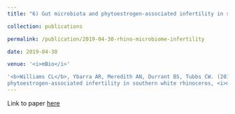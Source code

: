 ```yaml
---
title: "6) Gut microbiota and phytoestrogen-associated infertility in southern white rhinoceros"

collection: publications

permalink: /publication/2019-04-30-rhino-microbiome-infertility

date: 2019-04-30

venue: '<i>mBio</i>'

'<b>Williams CL</b>, Ybarra AR, Meredith AN, Durrant BS, Tubbs CW. (2019) Gut microbiota and
phytoestrogen-associated infertility in southern white rhinoceros, <i>mBio</i> 10(2) e00311-19.'
---
```


Link to paper [here](https://journals.asm.org/doi/10.1128/mbio.00311-19)


